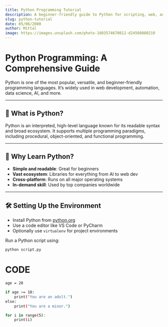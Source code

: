 ```yaml
---
title: Python Programming Tutorial
description: A beginner-friendly guide to Python for scripting, web, and data applications.
slug: python-tutorial
date: 05/06/2000
author: Mittal
image: https://images.unsplash.com/photo-1603574670812-d24560880210
---
```


# Python Programming: A Comprehensive Guide

Python is one of the most popular, versatile, and beginner-friendly programming languages. It’s widely used in web development, automation, data science, AI, and more.

---

## 🧠 What is Python?

Python is an interpreted, high-level language known for its readable syntax and broad ecosystem. It supports multiple programming paradigms, including procedural, object-oriented, and functional programming.

---

## 🚀 Why Learn Python?

- **Simple and readable**: Great for beginners
- **Vast ecosystem**: Libraries for everything from AI to web dev
- **Cross-platform**: Runs on all major operating systems
- **In-demand skill**: Used by top companies worldwide

---

## 🛠️ Setting Up the Environment

- Install Python from [python.org](https://www.python.org/downloads/)
- Use a code editor like VS Code or PyCharm
- Optionally use `virtualenv` for project environments

Run a Python script using:
```bash
python script.py
```

# CODE
```bash showLineNumbers
age = 20

if age >= 18:
    print("You are an adult.")
else:
    print("You are a minor.")

for i in range(5):
    print(i)

```
